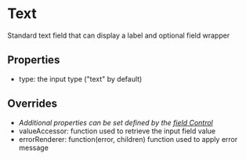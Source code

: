 Text
====

Standard text field that can display a label and optional field wrapper

Properties
----------
- type: the input type ("text" by default)

Overrides
---------
- *Additional properties can be set defined by the [field Control](../form/Control.md)*
- valueAccessor: function used to retrieve the input field value
- errorRenderer: function(error, children) function used to apply error message